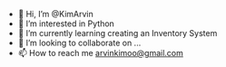 - 👋 Hi, I’m @KimArvin
- 👀 I’m interested in Python 
- 🌱 I’m currently learning creating an Inventory System
- 💞️ I’m looking to collaborate on ...
- 📫 How to reach me arvinkimoo@gmail.com

<!---
KimArvin/KimArvin is a ✨ special ✨ repository because its `README.md` (this file) appears on your GitHub profile.
You can click the Preview link to take a look at your changes.
--->
